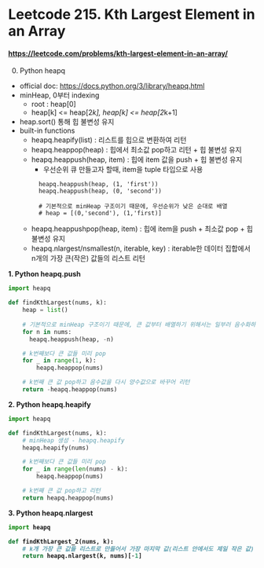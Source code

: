 # Leetcode 215. Kth Largest Element in an Array
#### https://leetcode.com/problems/kth-largest-element-in-an-array/

0. Python heapq
- official doc: https://docs.python.org/3/library/heapq.html
- minHeap, 0부터 indexing
    - root : heap[0]
    - heap[k] <= heap[2*k], heap[k] <= heap[2*k+1]
- heap.sort() 통해 힙 불변성 유지
- built-in functions
  - heapq.heapify(list) : 리스트를 힙으로 변환하여 리턴
  - heapq.heappop(heap) : 힙에서 최소값 pop하고 리턴 + 힙 불변성 유지
  - heapq.heappush(heap, item) : 힙에 item 값을 push + 힙 불변성 유지
    - 우선순위 큐 만들고자 할때, item을 tuple 타입으로 사용
    ``````
      heapq.heappush(heap, (1, 'first'))
      heapq.heappush(heap, (0, 'second'))
    
      # 기본적으로 minHeap 구조이기 때문에, 우선순위가 낮은 순대로 배열
      # heap = [(0,'second'), (1,'first)]
  
  - heapq.heappushpop(heap, item) : 힙에 item을 push + 최소값 pop + 힙 불변성 유지
  - heapq.nlargest/nsmallest(n, iterable, key) : iterable한 데이터 집합에서 n개의 가장 큰(작은) 값들의 리스트 리턴

<strong>1. Python heapq.push</strong>
```python
import heapq

def findKthLargest(nums, k):
    heap = list()
    
    # 기본적으로 minHeap 구조이기 때문에, 큰 값부터 배열하기 위해서는 일부러 음수화하여 힙에 저장
    for n in nums:
      heapq.heappush(heap, -n)

    # k번째보다 큰 값들 미리 pop
    for _ in range(1, k):
        heapq.heappop(nums)

    # k번째 큰 값 pop하고 음수값을 다시 양수값으로 바꾸어 리턴
    return -heapq.heappop(nums)
```

<strong>2. Python heapq.heapify</strong>
```python
import heapq

def findKthLargest(nums, k):
    # minHeap 생성 - heapq.heapify
    heapq.heapify(nums)

    # k번째보다 큰 값들 미리 pop
    for _ in range(len(nums) - k):
        heapq.heappop(nums)

    # k번째 큰 값 pop하고 리턴
    return heapq.heappop(nums)
```


<strong>3. Python heapq.nlargest<strong>
```python
import heapq

def findKthLargest_2(nums, k):
    # k개 가장 큰 값들 리스트로 만들어서 가장 마지막 값(리스트 안에서도 제일 작은 값) 리턴
    return heapq.nlargest(k, nums)[-1]
```